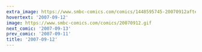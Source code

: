 ```yaml
---
extra_image: https://www.smbc-comics.com/comics/1448595745-20070912after.png
hovertext: '2007-09-12'
image: https://www.smbc-comics.com/comics/20070912.gif
next_comic: '2007-09-13'
prev_comic: '2007-09-11'
title: '2007-09-12'
---
```


